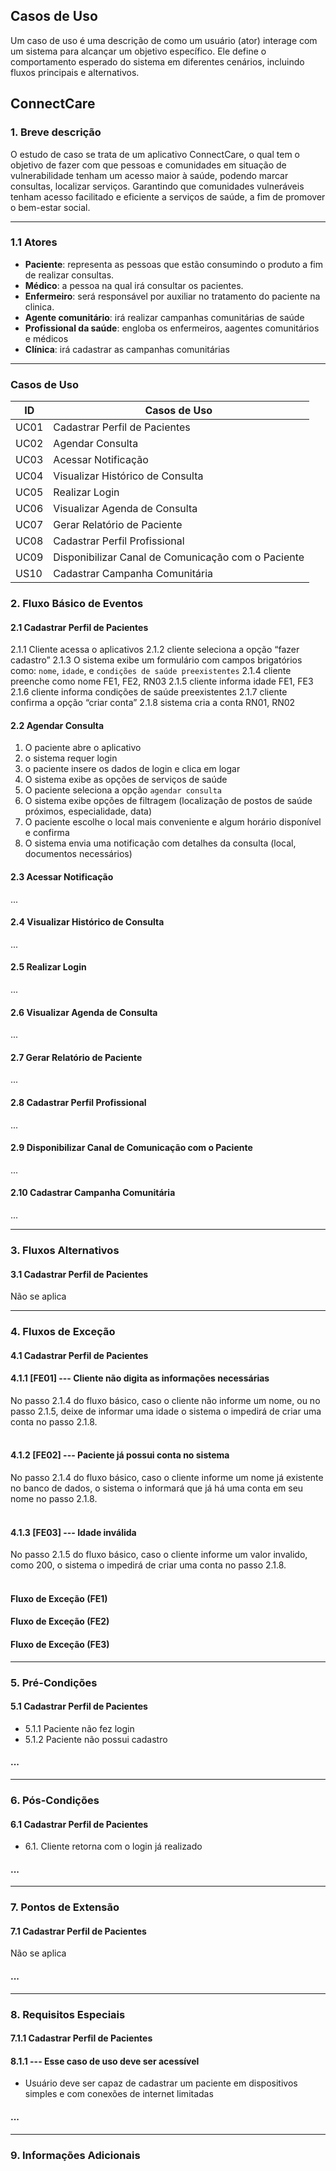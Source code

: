 ## **Casos de Uso**

Um caso de uso é uma descrição de como um usuário (ator) interage com um sistema para alcançar um objetivo específico. Ele define o comportamento esperado do sistema em diferentes cenários, incluindo fluxos principais e alternativos.

## **ConnectCare**

### 1. Breve descrição

O estudo de caso se trata de um aplicativo ConnectCare, o qual tem o objetivo de fazer com que pessoas e comunidades em situação de vulnerabilidade tenham um acesso maior à saúde, podendo marcar consultas, localizar serviços. Garantindo que comunidades vulneráveis tenham acesso facilitado e eficiente a serviços de saúde, a fim de promover o bem-estar social.

---

### 1.1 Atores

- **Paciente**: representa as pessoas que estão consumindo o produto a fim de realizar consultas.
- **Médico**: a pessoa na qual irá consultar os pacientes.
- **Enfermeiro**: será responsável por auxiliar no tratamento do paciente na clinica.
- **Agente comunitário**: irá realizar campanhas comunitárias de saúde
- **Profissional da saúde**: engloba os enfermeiros, aagentes comunitários e médicos
- **Clínica**: irá cadastrar as campanhas comunitárias

---

### Casos de Uso

| ID   | Casos de Uso                                       |
| ---- | -------------------------------------------------- |
| UC01 | Cadastrar Perfil de Pacientes                      |
| UC02 | Agendar Consulta                                   |
| UC03 | Acessar Notificação                                |
| UC04 | Visualizar Histórico de Consulta                   |
| UC05 | Realizar Login                                     |
| UC06 | Visualizar Agenda de Consulta                      |
| UC07 | Gerar Relatório de Paciente                        |
| UC08 | Cadastrar Perfil Profissional                      |
| UC09 | Disponibilizar Canal de Comunicação com o Paciente |
| US10 | Cadastrar Campanha Comunitária                     |

### 2. Fluxo Básico de Eventos

#### 2.1 Cadastrar Perfil de Pacientes

2.1.1 Cliente acessa o aplicativos
2.1.2 cliente seleciona a opção “fazer cadastro”
2.1.3 O sistema exibe um formulário com campos brigatórios como: `nome`, `idade`, e `condições de saúde preexistentes`
2.1.4 cliente preenche como nome FE1, FE2, RN03
2.1.5 cliente informa idade FE1, FE3
2.1.6 cliente informa condições de saúde preexistentes
2.1.7 cliente confirma a opção “criar conta”
2.1.8 sistema cria a conta  RN01,  RN02

#### 2.2 Agendar Consulta

1. O paciente abre o aplicativo
2. o sistema requer login
3. o paciente insere os dados de login e clica em logar
4. O sistema exibe as opções de serviços de saúde
5. O paciente seleciona a opção `agendar consulta`
6. O sistema exibe opções de filtragem (localização de postos de saúde próximos, especialidade, data)
7. O paciente escolhe o local mais conveniente e algum horário disponível e confirma
8. O sistema envia uma notificação com detalhes da consulta (local, documentos necessários)

#### 2.3 Acessar Notificação

...

#### 2.4 Visualizar Histórico de Consulta

...

#### 2.5 Realizar Login

...

#### 2.6 Visualizar Agenda de Consulta

...

#### 2.7 Gerar Relatório de Paciente

...

#### 2.8 Cadastrar Perfil Profissional

...

#### 2.9 Disponibilizar Canal de Comunicação com o Paciente

...

#### 2.10 Cadastrar Campanha Comunitária

...

---

### 3. Fluxos Alternativos

#### 3.1 Cadastrar Perfil de Pacientes
Não se aplica



---

### 4. Fluxos de Exceção
#### 4.1 Cadastrar Perfil de Pacientes

#### 4.1.1 [FE01] --- Cliente não digita as informações necessárias

<div style="display: flex; justify-content: center; text-align: center; width: 100%;">
  <div style="text-align: left; max-width: 800px; word-wrap: break-word;">
No passo 2.1.4 do fluxo básico, caso o cliente não informe um nome, ou no passo 2.1.5, deixe de informar uma idade o sistema o impedirá de criar uma conta no passo 2.1.8.<br><br>
  </div>
</div>

#### 4.1.2 [FE02] --- Paciente já possui conta no sistema

<div style="display: flex; justify-content: center; text-align: center; width: 100%;">
  <div style="text-align: left; max-width: 800px; word-wrap: break-word;">
    No passo 2.1.4 do fluxo básico, caso o cliente informe um nome já existente no banco de dados, o sistema o informará que já há uma conta em seu nome no passo 2.1.8.<br><br>
  </div>
</div>

#### 4.1.3 [FE03] --- Idade inválida

<div style="display: flex; justify-content: center; text-align: center; width: 100%;">
  <div style="text-align: left; max-width: 800px; word-wrap: break-word;">
No passo 2.1.5 do fluxo básico, caso o cliente informe um valor invalido, como 200, o sistema o impedirá de criar uma conta no passo 2.1.8.
    <br><br>
  </div>
</div>

#### Fluxo de Exceção (FE1)

#### Fluxo de Exceção (FE2)

#### Fluxo de Exceção (FE3)

---

### 5. Pré-Condições
#### 5.1 Cadastrar Perfil de Pacientes
- 5.1.1  Paciente não fez login
- 5.1.2  Paciente não possui cadastro

#### ...

---

### 6. Pós-Condições
#### 6.1 Cadastrar Perfil de Pacientes
- 6.1.  Cliente retorna com o login já realizado

#### ...

---

### 7. Pontos de Extensão
#### 7.1 Cadastrar Perfil de Pacientes
Não se aplica

#### ...

---

### 8. Requisitos Especiais
#### 7.1.1 Cadastrar Perfil de Pacientes
#### 8.1.1 --- Esse caso de uso deve ser acessível
- Usuário deve ser capaz de cadastrar um paciente em dispositivos simples e com conexões de internet limitadas

#### ...

---

### 9. Informações Adicionais
